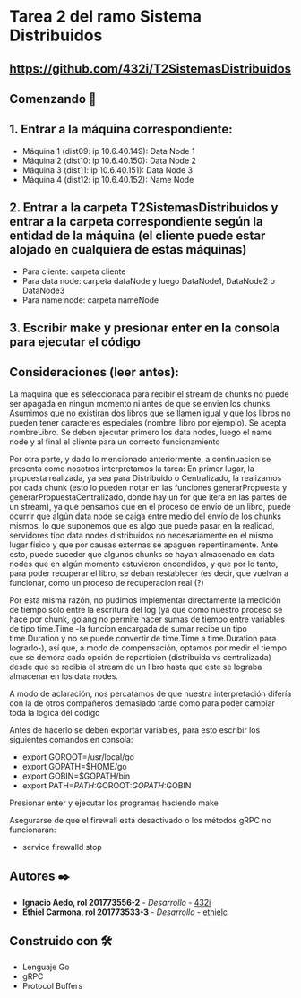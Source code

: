 
# Tarea 2 del ramo Sistema Distribuidos
## https://github.com/432i/T2SistemasDistribuidos
## Comenzando 🚀

## 1. Entrar a la máquina correspondiente:
- Máquina 1 (dist09: ip 10.6.40.149): Data Node 1
- Máquina 2 (dist10: ip 10.6.40.150): Data Node 2
- Máquina 3 (dist11: ip 10.6.40.151): Data Node 3
- Máquina 4 (dist12: ip 10.6.40.152): Name Node

## 2. Entrar a la carpeta T2SistemasDistribuidos y entrar a la carpeta correspondiente según la entidad de la máquina (el cliente puede estar alojado en cualquiera de estas máquinas)

- Para cliente: carpeta cliente
- Para data node: carpeta dataNode y luego DataNode1, DataNode2 o DataNode3
- Para name node: carpeta nameNode

## 3. Escribir make y presionar enter en la consola para ejecutar el código
## Consideraciones (leer antes):
La maquina que es seleccionada para recibir el stream de chunks no puede ser apagada en ningun momento ni antes de que se envien los chunks.
Asumimos que no existiran dos libros que se llamen igual y que los libros no pueden tener caracteres especiales (nombre_libro por ejemplo). Se acepta nombreLibro.
Se deben ejecutar primero los data nodes, luego el name node y al final el cliente para un correcto funcionamiento

Por otra parte, y dado lo mencionado anteriormente, a continuacion se presenta como nosotros interpretamos la tarea:
En primer lugar, la propuesta realizada, ya sea para Distribuido o Centralizado, la realizamos por cada chunk (esto lo pueden notar en las funciones generarPropuesta y generarPropuestaCentralizado, donde hay un for que itera en las partes de un stream), ya que pensamos que en el proceso de envío de un libro, puede ocurrir que algún data node se caiga entre medio del envío de los chunks mismos, lo que suponemos que es algo que puede pasar en la realidad, servidores tipo data nodes distribuidos no necesariamente en el mismo lugar fisico y que por causas externas se apaguen repentinamente. Ante esto, puede suceder que algunos chunks se hayan almacenado en data nodes que en algún momento estuvieron encendidos, y que por lo tanto, para poder recuperar el libro, se deban restablecer (es decir, que vuelvan a funcionar, como un proceso de recuperacion real (?)

Por esta misma razón, no pudimos implementar directamente la medición de tiempo solo entre la escritura del log (ya que como nuestro proceso se hace por chunk, golang no permite hacer sumas de tiempo entre variables de tipo time.Time -la funcion encargada de sumar recibe un tipo time.Duration y no se puede convertir de time.Time a time.Duration para lograrlo-), así que, a modo de compensación, optamos por medir el tiempo que se demora cada opción de reparticion (distribuida vs centralizada) desde que se recibía el stream de un libro hasta que este se lograba almacenar en los data nodes.

A modo de aclaración, nos percatamos de que nuestra interpretación difería con la de otros compañeros demasiado tarde como para poder cambiar toda la logica del código


Antes de hacerlo se deben exportar variables, para esto escribir los siguientes comandos en consola:
- export GOROOT=/usr/local/go
- export GOPATH=$HOME/go
- export GOBIN=$GOPATH/bin
- export PATH=$PATH:$GOROOT:$GOPATH:$GOBIN

Presionar enter y ejecutar los programas haciendo make

Asegurarse de que el firewall está desactivado o los métodos gRPC no funcionarán:

- service firewalld stop

## Autores ✒️

* **Ignacio Aedo, rol 201773556-2** - *Desarrollo* - [432i](https://github.com/432i)
* **Ethiel Carmona, rol 201773533-3** - *Desarrollo* - [ethielc](https://github.com/ethielc)

## Construido con 🛠️
* Lenguaje Go
* gRPC
* Protocol Buffers
